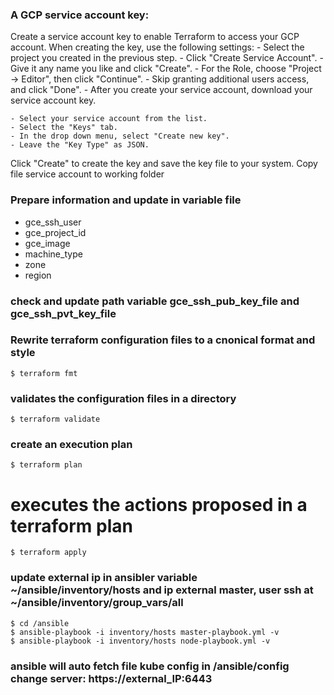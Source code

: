 ### A GCP service account key:
Create a service account key to enable Terraform to access your GCP account. When creating the key, use the following settings:
    - Select the project you created in the previous step.
    - Click "Create Service Account".
    - Give it any name you like and click "Create".
    - For the Role, choose "Project -> Editor", then click "Continue".
    - Skip granting additional users access, and click "Done".
    - After you create your service account, download your service account key.

    - Select your service account from the list.
    - Select the "Keys" tab.
    - In the drop down menu, select "Create new key".
    - Leave the "Key Type" as JSON.
Click "Create" to create the key and save the key file to your system.
Copy file service account to working folder
### Prepare information and update in variable file
- gce_ssh_user
- gce_project_id
- gce_image
- machine_type
- zone
- region
### check and update path variable gce_ssh_pub_key_file and gce_ssh_pvt_key_file
### Rewrite terraform configuration files to a cnonical format and style
```
$ terraform fmt
```
### validates the configuration files in a directory
```
$ terraform validate
```
### create an execution plan
```
$ terraform plan
```
# executes the actions proposed in a terraform plan
```
$ terraform apply
```
### update external ip in ansibler variable ~/ansible/inventory/hosts and ip external master, user ssh at ~/ansible/inventory/group_vars/all
```
$ cd /ansible
$ ansible-playbook -i inventory/hosts master-playbook.yml -v
$ ansible-playbook -i inventory/hosts node-playbook.yml -v
```
### ansible will auto fetch file kube config in /ansible/config change server: https://external_IP:6443